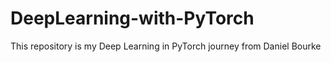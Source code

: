 # DeepLearning-with-PyTorch
This repository is my Deep Learning in PyTorch journey from Daniel Bourke
